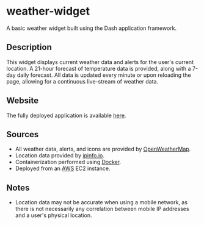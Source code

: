 # weather-widget
A basic weather widget built using the Dash application framework.

## Description
This widget displays current weather data and alerts for the user's current location. A 21-hour forecast of temperature data is provided, along with a 7-day daily forecast. All data is updated every minute or upon reloading the page, allowing for a continuous live-stream of weather data.

## Website
The fully deployed application is available [here](http://18.222.202.114/).

## Sources
- All weather data, alerts, and icons are provided by [OpenWeatherMap](https://openweathermap.org/).
- Location data provided by [ipinfo.io](https://ipinfo.io/).
- Containerization performed using [Docker](https://www.docker.com/).
- Deployed from an [AWS](https://aws.amazon.com/) EC2 instance.

## Notes
- Location data may not be accurate when using a mobile network, as there is not necessarily any correlation between mobile IP addresses and a user's physical location.
